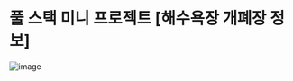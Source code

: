 풀 스택 미니 프로젝트 [해수욕장 개폐장 정보]
=============

![image](https://github.com/hong-sehyun/BeachInfo/assets/119600891/8a2c3571-62b4-412d-8eaf-20993a48faac)
